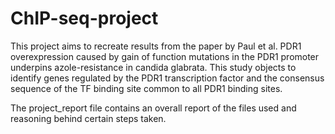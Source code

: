 # ChIP-seq-project

This project aims to recreate results from the paper by Paul et al. PDR1 overexpression caused by gain of function mutations in the PDR1 promoter underpins azole-resistance in candida glabrata. 
This study objects to identify genes regulated by the PDR1 transcription factor and the consensus sequence of the TF binding site common to all PDR1 binding sites.

The project_report file contains an overall report of the files used and reasoning behind certain steps taken. 

